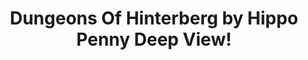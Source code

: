 ---
title: Dungeons Of Hinterberg by Hippo Penny Deep View!
layout: scoredetail
permalink: /meta-score/dungeons-of-hinterberg
header:
  teaser: /assets/images/dungeons-of-hinterberg.jpg
  video:
    id: CYgnDq0Mxn8
    provider: youtube
---